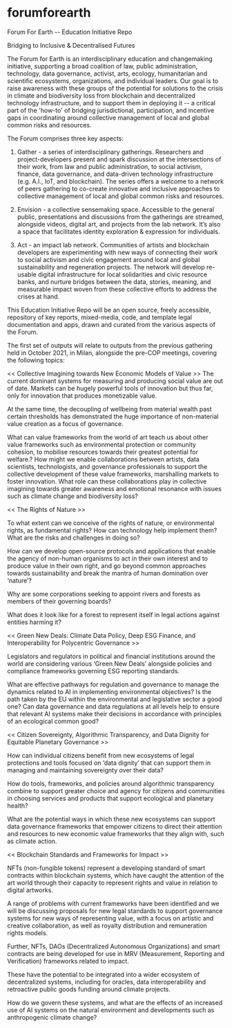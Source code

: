 # forumforearth
Forum For Earth -- Education Initiative Repo

Bridging to Inclusive & Decentralised Futures

The Forum for Earth is an interdisciplinary education and changemaking initiative, supporting a broad coalition of law, public administration, technology, data governance, activist, arts, ecology, humanitarian and scientific ecosystems, organizations, and individual leaders. Our goal is to raise awareness with these groups of the potential for solutions to the crisis in climate and biodiversity loss from blockchain and decentralized technology infrastructure, and to support them in deploying it -- a critical part of the 'how-to' of bridging jurisdictional, participation, and incentive gaps in coordinating around collective management of local and global common risks and resources.

The Forum comprises three key aspects:
 
1) Gather - a series of interdisciplinary gatherings. Researchers and project-developers present and spark discussion at the intersections of their work, from law and public administration, to social activism, finance, data governance, and data-driven technology infrastructure (e.g. A.I., IoT, and blockchain). The series offers a welcome to a network of peers gathering to co-create innovative and inclusive approaches to collective management of local and global common risks and resources.
 
2) Envision - a collective sensemaking space. Accessible to the general public, presentations and discussions from the gatherings are streamed, alongside videos, digital art, and projects from the lab network. It’s also a space that facilitates identity exploration & expression for individuals.

3) Act - an impact lab network. Communities of artists and blockchain developers are experimenting with new ways of connecting their work to social activism and civic engagement around local and global sustainability and regeneration projects. The network will develop re-usable digital infrastructure for local solidarities and civic resource banks, and nurture bridges between the data, stories, meaning, and measurable impact woven from these collective efforts to address the crises at hand.

This Education Initiative Repo will be an open source, freely accessible, repository of key reports, mixed-media, code, and template legal documentation and apps, drawn and curated from the various aspects of the Forum.

The first set of outputs will relate to outputs from the previous gathering held in October 2021, in Milan, alongside the pre-COP meetings, covering the following topics:


<< Collective Imagining towards New Economic Models of Value >>
The current dominant systems for measuring and producing social value are out of date. Markets can be hugely powerful tools of innovation but thus far, only for innovation that produces monetizable value.

At the same time, the decoupling of wellbeing from material wealth past certain thresholds has demonstrated the huge importance of non-material value creation as a focus of governance.

What can value frameworks from the world of art teach us about other value frameworks such as environmental protection or community cohesion, to mobilise resources towards their greatest potential for welfare.?
How might we enable collaborations between artists, data scientists, technologists, and governance professionals to support the collective development of these value frameworks, marshalling markets to foster innovation.
What role can these collaborations play in collective imagining towards greater awareness and emotional resonance with issues such as climate change and biodiversity loss?

<< The Rights of Nature >>

To what extent can we conceive of the rights of nature, or environmental rights, as fundamental rights? How can technology help implement them? What are the risks and challenges in doing so?

How can we develop open-source protocols and applications that enable the agency of non-human organisms to act in their own interest and to produce value in their own right, and go beyond common approaches towards sustainability and break the mantra of human domination over ‘nature’?

Why are some corporations seeking to appoint rivers and forests as members of their governing boards?

What does it look like for a forest to represent itself in legal actions against entities harming it?

<< Green New Deals: Climate Data Policy, Deep ESG Finance, and Interoperability for Polycentric Governance >>

Legislators and regulators in political and financial institutions around the world are considering various ‘Green New Deals’ alongside policies and compliance frameworks governing ESG reporting standards.

What are effective pathways for regulation and governance to manage the dynamics related to AI in implementing environmental objectives?
Is the path taken by the EU within the environmental and legislative sector a good one?
Can data governance and data regulations at all levels help to ensure that relevant AI systems make their decisions in accordance with principles of an ecological common good?

<< Citizen Sovereignty, Algorithmic Transparency, and Data Dignity for Equitable Planetary Governance >>

How can individual citizens benefit from new ecosystems of legal protections and tools focused on ‘data dignity’ that can support them in managing and maintaining sovereignty over their data?

How do tools, frameworks, and policies around algorithmic transparency combine to support greater choice and agency for citizens and communities in choosing services and products that support ecological and planetary health?

What are the potential ways in which these new ecosystems can support data governance frameworks that empower citizens to direct their attention and resources to new economic value frameworks that they align with, such as climate action.

<< Blockchain Standards and Frameworks for Impact >>

NFTs (non-fungible tokens) represent a developing standard of smart contracts within blockchain systems, which have caught the attention of the art world through their capacity to represent rights and value in relation to digital artworks.

A range of problems with current frameworks have been identified and we will be discussing proposals for new legal standards to support governance systems for new ways of representing value, with a focus on artistic and creative collaboration, as well as royalty distribution and remuneration rights models.

Further, NFTs, DAOs (Decentralized Autonomous Organizations) and smart contracts are being developed for use in MRV (Measurement, Reporting and Verification) frameworks related to impact.

These have the potential to be integrated into a wider ecosystem of decentralized systems, including for oracles, data interoperability and retroactive public goods funding around climate projects.

How do we govern these systems, and what are the effects of an increased use of AI systems on the natural environment and developments such as anthropogenic climate change?
